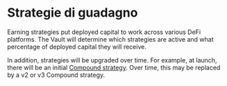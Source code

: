 # Strategie di guadagno

Earning strategies put deployed capital to work across various DeFi platforms. The Vault will determine which strategies are active and what percentage of deployed capital they will receive.

In addition, strategies will be upgraded over time. For example, at launch, there will be an initial [Compound strategy](../supported-strategies/compound.md). Over time, this may be replaced by a v2 or v3 Compound strategy.

